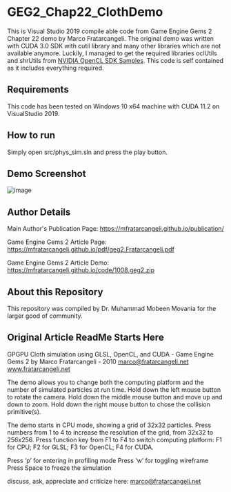 # GEG2_Chap22_ClothDemo
This is Visual Studio 2019 compile able code from Game Engine Gems 2 Chapter 22 demo by Marco Fratarcangeli. The original demo was written with CUDA 3.0 SDK with cutil 
library and many other libraries which are not available anymore. Luckily, I managed to get the required libraries oclUtils and shrUtils from [NVIDIA OpenCL SDK Samples](https://developer.download.nvidia.com/compute/cuda/4_2/rel/sdk/website/OpenCL/html/samples.html). This code is self contained as it includes everything required. 

## Requirements
This code has been tested on Windows 10 x64 machine with CUDA 11.2 on VisualStudio 2019.

## How to run 
Simply open src/phys_sim.sln and press the play button. 

## Demo Screenshot
![image](https://user-images.githubusercontent.com/1354859/216827419-8ce7f1bf-69e7-4435-84fc-2430b15f9703.png)

## Author Details
Main Author's Publication Page: https://mfratarcangeli.github.io/publication/

Game Engine Gems 2 Article Page: https://mfratarcangeli.github.io/pdf/geg2.Fratarcangeli.pdf

Game Engine Gems 2 Article Demo: https://mfratarcangeli.github.io/code/1008.geg2.zip

## About this Repository
This repository was compiled by Dr. Muhammad Mobeen Movania for the larger good of community.

## Original Article ReadMe Starts Here ##
GPGPU Cloth simulation using GLSL, OpenCL, and CUDA - Game Engine Gems 2
by Marco Fratarcangeli - 2010
  marco@fratarcangeli.net
  www.fratarcangeli.net
  
The demo allows you to change both the computing platform and the number of simulated particles at run time. 
Hold down the left mouse button to rotate the camera. 
Hold down the middle mouse button and move up and down to zoom.
Hold down the right mouse button to chose the collision primitive(s).

The demo starts in CPU mode, showing a grid of 32x32 particles.
Press numbers from 1 to 4 to increase the resolution of the grid, from 32x32 to 256x256.
Press function key from F1 to F4 to switch computing platform:
F1 for CPU; F2 for GLSL; F3 for OpenCL; F4 for CUDA.

Press ‘p’ for entering in profiling mode
Press ‘w’ for toggling wireframe 
Press Space to freeze the simulation

discuss, ask, appreciate and criticize here: marco@fratarcangeli.net
